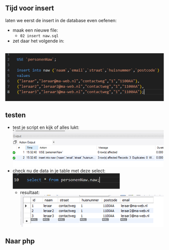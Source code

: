 
## Tijd voor insert

laten we eerst de insert in de database even oefenen:

- maak een nieuwe file:
    - `02 insert naw.sql`
- zet daar het volgende in:

</br>![](img/insertlines.PNG)

## testen

- test je script en kijk of alles lukt:
</br>![](img/insert.PNG)
- check nu de data in je table met deze select:
</br>![](img/selecttest.PNG)
    - resultaat:
    </br>![](img/select.PNG)


## Naar php